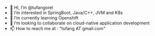 - 👋 Hi, I’m @tufangorel
- 👀 I’m interested in SpringBoot, Java/C++, JVM and K8s
- 🌱 I’m currently learning Openshift
- 💞️ I’m looking to collaborate on cloud-native application development
- 📫 How to reach me at :  "tufang AT gmail.com"

<!---
tufangorel/tufangorel is a ✨ special ✨ repository because its `README.md` (this file) appears on your GitHub profile.
You can click the Preview link to take a look at your changes.
--->
